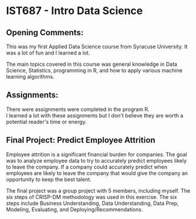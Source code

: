 # IST687 - Intro Data Science

## Opening Comments:
This was my first Applied Data Science course from Syracuse University.  It was a lot of fun and I learned a lot.

The main topics covered in this course was general knowledge in Data Science, Statistics, programming in R, and how to apply various machine learning algorithms.

## Assignments:
There were  assignments were completed in the program R.  
I learned a lot with these assignments but I don't believe they are worth a potential reader's time or energy.

## Final Project:   Predict Employee Attrition
Employee attrition is a significant financial burden for companies.  The goal was to analyze employee data to try to accurately predict employees likely to leave the company.  If a company could accurately predict when employees are likely to leave the company that would give the company an opportunity to keep the best talent.

The final project was a group project with 5 members, including myself.  The six steps of CRISP-DM methodology was used in this exercise.  The six steps include Business Understanding, Data Understanding, Data Prep, Modeling, Evaluating, and Deploying/Recommendations.  











































































































